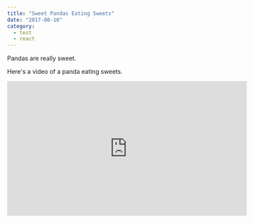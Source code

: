 ```yaml
---
title: "Sweet Pandas Eating Sweets"
date: "2017-08-10"
category:
  - test
  - react
---
```


Pandas are really sweet.

Here's a video of a panda eating sweets.

<iframe width="560" height="315" src="https://www.youtube.com/embed/4n0xNbfJLR8" frameborder="0" allowfullscreen></iframe>